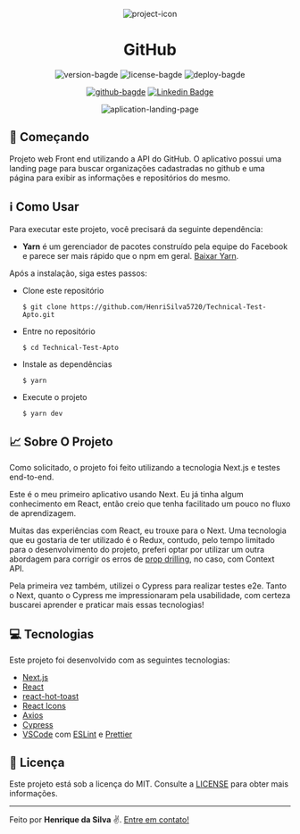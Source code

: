 <div align="center">

![project-icon](https://i.imgur.com/QUPXcBT.png)

# GitHub

![version-bagde](https://img.shields.io/github/package-json/v/HenriSilva5720/Technical-Test-Apto) ![license-bagde](https://img.shields.io/badge/license-MIT-green)
![deploy-bagde](https://img.shields.io/badge/deploy-vercel-lightgrey)

[![github-bagde](https://img.shields.io/badge/-Github-000?style=flat-square&logo=Github&logoColor=white&link=https://github.com/HenriSilva5720)](https://github.com/HenriSilva5720)
[![Linkedin Badge](https://img.shields.io/badge/-LinkedIn-blue?style=flat-square&logo=Linkedin&logoColor=white&link=https://www.linkedin.com/in/henrisilva/)](https://www.linkedin.com/in/henrisilva/)

![aplication-landing-page](https://i.imgur.com/eN6mUKX.png)

</div>

## 🚀 Começando

Projeto web Front end utilizando a API do GitHub. O aplicativo possui uma landing page para buscar organizações cadastradas no github e uma página para exibir as informações e repositórios do mesmo.

## ℹ️ Como Usar

Para executar este projeto, você precisará da seguinte dependência:

- **Yarn** é um gerenciador de pacotes construído pela equipe do Facebook e parece ser mais rápido que o npm em geral. [Baixar Yarn](https://classic.yarnpkg.com/en/docs/install#debian-stable).

Após a instalação, siga estes passos:

- Clone este repositório

  ```shell
  $ git clone https://github.com/HenriSilva5720/Technical-Test-Apto.git
  ```

- Entre no repositório

  ```shell
  $ cd Technical-Test-Apto
  ```

- Instale as dependências

  ```shell
  $ yarn
  ```

- Execute o projeto

  ```shell
  $ yarn dev
  ```

## 📈 Sobre O Projeto

Como solicitado, o projeto foi feito utilizando a tecnologia Next.js e testes end-to-end.

Este é o meu primeiro aplicativo usando Next. Eu já tinha algum conhecimento em React, então creio que tenha facilitado um pouco no fluxo de aprendizagem.

Muitas das experiências com React, eu trouxe para o Next. Uma tecnologia que eu gostaria de ter utilizado é o Redux, contudo, pelo tempo limitado para o desenvolvimento do projeto, preferi optar por utilizar um outra abordagem para corrigir os erros de [prop drilling](https://kentcdodds.com/blog/prop-drilling), no caso, com Context API.

Pela primeira vez também, utilizei o Cypress para realizar testes e2e. Tanto o Next, quanto o Cypress me impressionaram pela usabilidade, com certeza buscarei aprender e praticar mais essas tecnologias!

## 💻 Tecnologias

Este projeto foi desenvolvido com as seguintes tecnologias:

- [Next.js](https://nextjs.org/)
- [React](https://pt-br.reactjs.org/)
- [react-hot-toast](https://react-hot-toast.com/)
- [React Icons](https://react-icons.github.io/react-icons/)
- [Axios](https://axios-http.com/ptbr/docs/intro)
- [Cypress](https://www.cypress.io/)
- [VSCode](https://code.visualstudio.com/) com [ESLint](https://marketplace.visualstudio.com/items?itemName=dbaeumer.vscode-eslint) e [Prettier](https://marketplace.visualstudio.com/items?itemName=esbenp.prettier-vscode)

## 📝 Licença 

Este projeto está sob a licença do MIT. Consulte a [LICENSE](https://github.com/HenriSilva5720/Technical-Test-Apto/blob/master/LICENSE) para obter mais informações.

---

Feito por **Henrique da Silva** ✌️. [Entre em contato!](https://www.linkedin.com/in/henrisilva/)
